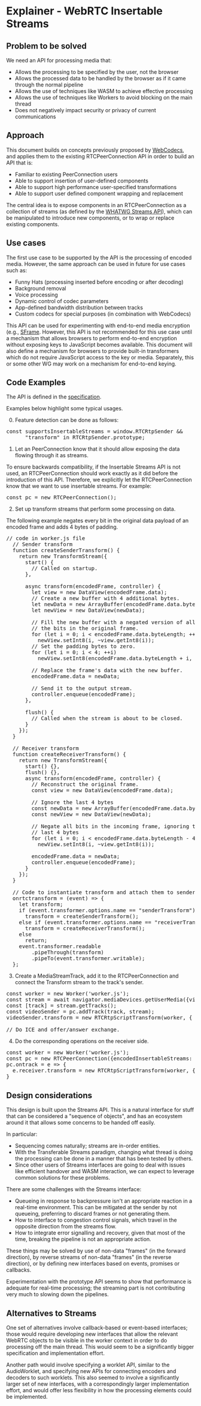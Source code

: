 # Explainer - WebRTC Insertable Streams

## Problem to be solved

We need an API for processing media that:
* Allows the processing to be specified by the user, not the browser
* Allows the processed data to be handled by the browser as if it came through
  the normal pipeline
* Allows the use of techniques like WASM to achieve effective processing
* Allows the use of techniques like Workers to avoid blocking on the main thread
* Does not negatively impact security or privacy of current communications


## Approach

This document builds on concepts previously proposed by
[WebCodecs](https://github.com/pthatcherg/web-codecs/), and applies them to the existing
RTCPeerConnection API in order to build an API that is:

* Familiar to existing PeerConnection users
* Able to support insertion of user-defined components
* Able to support high performance user-specified transformations
* Able to support user defined component wrapping and replacement

The central idea is to expose components in an RTCPeerConnection as a collection of
streams (as defined by the [WHATWG Streams API](https://streams.spec.whatwg.org/)),
which can be manipulated to introduce new components, or to wrap or replace existing
components.


## Use cases

The first use case to be supported by the API is the processing of encoded media.
However, the same approach can be used in future for use cases such as:

* Funny Hats (processing inserted before encoding or after decoding)
* Background removal
* Voice processing
* Dynamic control of codec parameters
* App-defined bandwidth distribution between tracks
* Custom codecs for special purposes (in combination with WebCodecs)

This API can be used for experimenting with end-to-end media
encryption (e.g.,
[SFrame](https://datatracker.ietf.org/doc/draft-omara-sframe/).
However, this API is not recommended for this use case until a
mechanism that allows browsers to perform end-to-end encryption
without exposing keys to JavaScript becomes available.
This document will also define a
mechanism for browsers to provide built-in transformers which do not
require JavaScript access to the key or media. Separately, this or
some other WG may work on a mechanism for end-to-end keying.


## Code Examples

The API is defined in the [specification](https://w3c.github.io/webrtc-encoded-transform/).

Examples below highlight some typical usages.

0. Feature detection can be done as follows:

<pre>
const supportsInsertableStreams = window.RTCRtpSender &&
      "transform" in RTCRtpSender.prototype;
</pre>

1. Let an PeerConnection know that it should allow exposing the data flowing through it
as streams.

To ensure backwards compatibility, if the Insertable Streams API is not used, an
RTCPeerConnection should work exactly as it did before the introduction of this API.
Therefore, we explicitly let the RTCPeerConnection know that we want to use insertable
streams. For example:

<pre>
const pc = new RTCPeerConnection();
</pre>

2. Set up transform streams that perform some processing on data.

The following example negates every bit in the original data payload
of an encoded frame and adds 4 bytes of padding.

<pre>// code in worker.js file
  // Sender transform
  function createSenderTransform() {
    return new TransformStream({
      start() {
        // Called on startup.
      },

      async transform(encodedFrame, controller) {
        let view = new DataView(encodedFrame.data);
        // Create a new buffer with 4 additional bytes.
        let newData = new ArrayBuffer(encodedFrame.data.byteLength + 4);
        let newView = new DataView(newData);

        // Fill the new buffer with a negated version of all
        // the bits in the original frame.
        for (let i = 0; i < encodedFrame.data.byteLength; ++i)
          newView.setInt8(i, ~view.getInt8(i));
        // Set the padding bytes to zero.
        for (let i = 0; i < 4; ++i)
          newView.setInt8(encodedFrame.data.byteLength + i, 0);

        // Replace the frame's data with the new buffer.
        encodedFrame.data = newData;

        // Send it to the output stream.
        controller.enqueue(encodedFrame);
      },

      flush() {
        // Called when the stream is about to be closed.
      }
    });
  }

  // Receiver transform
  function createReceiverTransform() {
    return new TransformStream({
      start() {},
      flush() {},
      async transform(encodedFrame, controller) {
        // Reconstruct the original frame.
        const view = new DataView(encodedFrame.data);

        // Ignore the last 4 bytes
        const newData = new ArrayBuffer(encodedFrame.data.byteLength - 4);
        const newView = new DataView(newData);

        // Negate all bits in the incoming frame, ignoring the
        // last 4 bytes
        for (let i = 0; i < encodedFrame.data.byteLength - 4; ++i)
          newView.setInt8(i, ~view.getInt8(i));

        encodedFrame.data = newData;
        controller.enqueue(encodedFrame);
      }
    });
  }

  // Code to instantiate transform and attach them to sender/receiver pipelines.
  onrtctransform = (event) => {
    let transform;
    if (event.transformer.options.name == "senderTransform")
      transform = createSenderTransform();
    else if (event.transformer.options.name == "receiverTransform")
      transform = createReceiverTransform();
    else
      return;
    event.transformer.readable
        .pipeThrough(transform)
        .pipeTo(event.transformer.writable);
  };
</pre>

3. Create a MediaStreamTrack, add it to the RTCPeerConnection and connect the
Transform stream to the track's sender.

<pre>
const worker = new Worker('worker.js');
const stream = await navigator.mediaDevices.getUserMedia({video:true});
const [track] = stream.getTracks();
const videoSender = pc.addTrack(track, stream);
videoSender.transform = new RTCRtpScriptTransform(worker, { name: "senderTransform" });

// Do ICE and offer/answer exchange.
</pre>

4. Do the corresponding operations on the receiver side.

<pre>
const worker = new Worker('worker.js');
const pc = new RTCPeerConnection({encodedInsertableStreams: true});
pc.ontrack = e => {
  e.receiver.transform = new RTCRtpScriptTransform(worker, { name: "receiverTransform" });
}
</pre>

## Design considerations ##

This design is built upon the Streams API. This is a natural interface
for stuff that can be considered a "sequence of objects", and has an ecosystem
around it that allows some concerns to be handed off easily.

In particular:

* Sequencing comes naturally; streams are in-order entities.
* With the Transferable Streams paradigm, changing what thread is doing
  the processing can be done in a manner that has been tested by others.
* Since other users of Streams interfaces are going to deal with issues
  like efficient handover and WASM interaction, we can expect to leverage
  common solutions for these problems.

There are some challenges with the Streams interface:

* Queueing in response to backpressure isn't an appropriate reaction in a
  real-time environment. This can be mitigated at the sender by not queueing,
  preferring to discard frames or not generating them.
* How to interface to congestion control signals, which travel in the
  opposite direction from the streams flow.
* How to integrate error signalling and recovery, given that most of the
  time, breaking the pipeline is not an appropriate action.
  
These things may be solved by use of non-data "frames" (in the forward direction),
by reverse streams of non-data "frames" (in the reverse direction), or by defining
new interfaces based on events, promises or callbacks.

Experimentation with the prototype API seems to show that performance is
adequate for real-time processing; the streaming part is not contributing
very much to slowing down the pipelines.

## Alternatives to Streams ##
One set of alternatives involve callback-based or event-based interfaces; those
would require developing new interfaces that allow the relevant WebRTC
objects to be visible in the worker context in order to do processing off
the main thread. This would seem to be a significantly bigger specification
and implementation effort.

Another path would involve specifying a worklet API, similar to the AudioWorklet,
and specifying new APIs for connecting encoders and decoders to such worklets.
This also seemed to involve a significantly larger set of new interfaces, with a
correspondingly larger implementation effort, and would offer less flexibility
in how the processing elements could be implemented.

